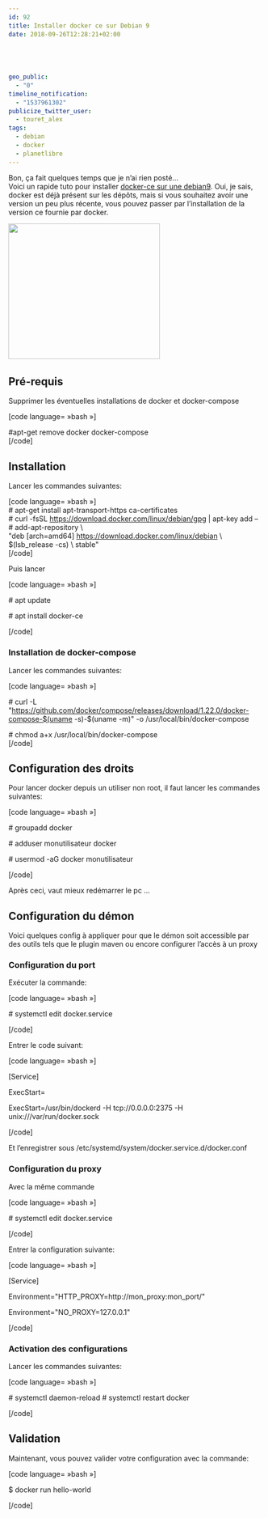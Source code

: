 ```yaml
---
id: 92
title: Installer docker ce sur Debian 9
date: 2018-09-26T12:28:21+02:00




geo_public:
  - "0"
timeline_notification:
  - "1537961302"
publicize_twitter_user:
  - touret_alex
tags:
  - debian
  - docker
  - planetlibre
---
```

Bon, ça fait quelques temps que je n&rsquo;ai rien posté&#8230;  
Voici un rapide tuto pour installer [docker-ce sur une debian9](https://docs.docker.com/install/linux/docker-ce/debian/). Oui, je sais, docker est déjà présent sur les dépôts, mais si vous souhaitez avoir une version un peu plus récente, vous pouvez passer par l&rsquo;installation de la version ce fournie par docker.

<img loading="lazy" class="alignnone size-medium wp-image-96" src="/assets/images/2018/09/docker.png?w=300" alt="" width="300" height="268" srcset="/assets/images/2018/09/docker.png 1354w, /assets/images/2018/09/docker-300x268.png 300w, /assets/images/2018/09/docker-1024x914.png 1024w, /assets/images/2018/09/docker-768x685.png 768w" sizes="(max-width: 300px) 100vw, 300px" /> 

## Pré-requis

Supprimer les éventuelles installations de docker et docker-compose

[code language= »bash »]

#apt-get remove docker docker-compose  
[/code]

## Installation

Lancer les commandes suivantes:

[code language= »bash »]  
\# apt-get install apt-transport-https ca-certificates  
\# curl -fsSL https://download.docker.com/linux/debian/gpg | apt-key add &#8211;  
\# add-apt-repository \  
"deb [arch=amd64] https://download.docker.com/linux/debian \  
$(lsb_release -cs) \ stable"  
[/code]

Puis lancer

[code language= »bash »]

\# apt update

\# apt install docker-ce

[/code]

### Installation de docker-compose

Lancer les commandes suivantes:

[code language= »bash »]

\# curl -L "https://github.com/docker/compose/releases/download/1.22.0/docker-compose-$(uname -s)-$(uname -m)" -o /usr/local/bin/docker-compose

\# chmod a+x /usr/local/bin/docker-compose  
[/code]

## Configuration des droits

Pour lancer docker depuis un utiliser non root, il faut lancer les commandes suivantes:

[code language= »bash »]

\# groupadd docker

\# adduser monutilisateur docker

\# usermod -aG docker monutilisateur

[/code]

Après ceci, vaut mieux redémarrer le pc &#8230;

## Configuration du démon

Voici quelques config à appliquer pour que le démon soit accessible par des outils tels que le plugin maven ou encore configurer l&rsquo;accès à un proxy

### Configuration du port

Exécuter la commande:

[code language= »bash »]

\# systemctl edit docker.service

[/code]

Entrer le code suivant:

[code language= »bash »]

[Service]

ExecStart=

ExecStart=/usr/bin/dockerd -H tcp://0.0.0.0:2375 -H unix:///var/run/docker.sock

[/code]

Et l&rsquo;enregistrer sous /etc/systemd/system/docker.service.d/docker.conf

### Configuration du proxy

Avec la même commande

[code language= »bash »]

\# systemctl edit docker.service

[/code]

Entrer la configuration suivante:

[code language= »bash »]

[Service]

Environment="HTTP\_PROXY=http://mon\_proxy:mon_port/"

Environment="NO_PROXY=127.0.0.1"

[/code]

### Activation des configurations

Lancer les commandes suivantes:

[code language= »bash »]

\# systemctl daemon-reload # systemctl restart docker

[/code]

## Validation

Maintenant, vous pouvez valider votre configuration avec la commande:

[code language= »bash »]

$ docker run hello-world

[/code]